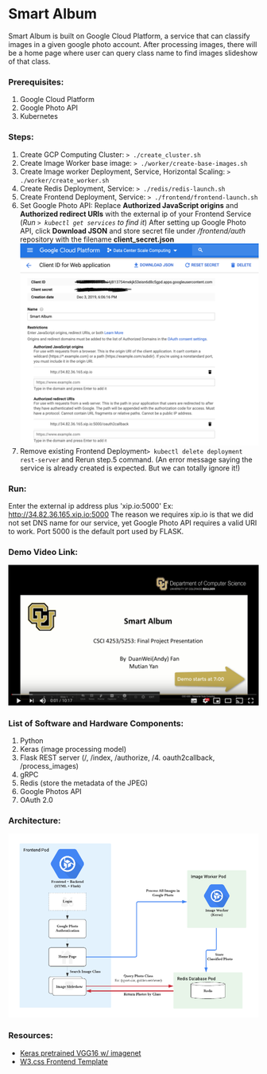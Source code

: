 Smart Album
======
Smart Album is built on Google Cloud Platform, a service that can classify images in a given google photo account. After processing images, there will be a home page where user can query class name to find images slideshow of that class.
### Prerequisites:
1. Google Cloud Platform
2. Google Photo API
3. Kubernetes

### Steps:
1. Create GCP Computing Cluster: `> ./create_cluster.sh`
2. Create Image Worker base image: `> ./worker/create-base-images.sh` 
3. Create Image worker Deployment, Service, Horizontal Scaling: `> ./worker/create_worker.sh` 
4. Create Redis Deployment, Service: `> ./redis/redis-launch.sh`
5. Create Frontend Deployment, Service: `> ./frontend/frontend-launch.sh` 
6. Set Google Photo API: Replace **Authorized JavaScript origins** and **Authorized redirect URIs** with the external ip of your Frontend Service (*Run `> kubectl get services` to find it*)
After setting up Google Photo API, click **Download JSON** and store secret file under */frontend/auth* repository with the filename **client_secret.json**
![](images/Google-Photo-Api.png)
1. Remove existing Frontend Deployment`> kubectl delete deployment rest-server` and Rerun step.5 command. (An error message saying the service is already created is expected. But we can totally ignore it!)

### Run:
Enter the external ip address plus 'xip.io:5000' Ex: http://34.82.36.165.xip.io:5000
The reason we requires xip.io is that we did not set DNS name for our service, yet Google Photo API requires a valid URI to work. Port 5000 is the default port used by FLASK.
### Demo Video Link:
[![Demo Link](images/Youtube&#32;Screenshot.png)](https://www.youtube.com/watch?v=rta-aqRnJ48&feature=youtu.be)

### List of Software and Hardware Components:
1. Python
2. Keras (image processing model)
3. Flask REST server (/, /index, /authorize, /4. oauth2callback, /process_images)
5. gRPC
6. Redis (store the metadata of the JPEG)
7. Google Photos API
8. OAuth 2.0

### Architecture:
![Architecture Diagram](images/Architecture-Diagram.png)

### Resources:

- [Keras pretrained VGG16 w/ imagenet](https://keras.io/applications/#vgg16)
- [W3.css Frontend Template](https://www.w3schools.com/w3css/w3css_templates.asp)